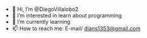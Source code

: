 - 👋 Hi, I’m @DiegoVillalobo2
- 👀 I’m interested in learn about programming
- 🌱 I’m currently learning 
- 📫 How to reach me: E-mail/ dians1353@gmail.com

<!---
DiegoVillalobo2/DiegoVillalobo2 is a ✨ special ✨ repository because its `README.md` (this file) appears on your GitHub profile.
You can click the Preview link to take a look at your changes.
--->
